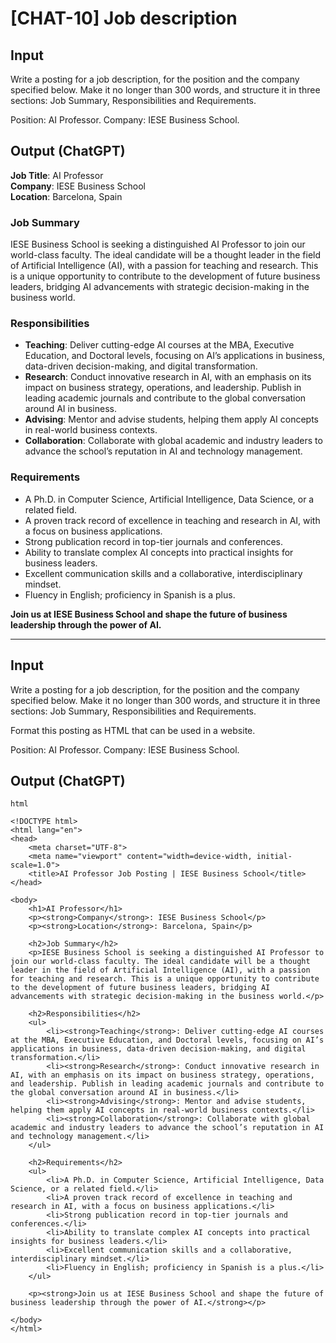 # [CHAT-10] Job description

## Input

Write a posting for a job description, for the position and the company specified below. Make it no longer than 300 words, and structure it in three sections: Job Summary, Responsibilities and Requirements.

Position: AI Professor.
Company: IESE Business School.

## Output (ChatGPT)

**Job Title**: AI Professor  
**Company**: IESE Business School  
**Location**: Barcelona, Spain

### Job Summary  
IESE Business School is seeking a distinguished AI Professor to join our world-class faculty. The ideal candidate will be a thought leader in the field of Artificial Intelligence (AI), with a passion for teaching and research. This is a unique opportunity to contribute to the development of future business leaders, bridging AI advancements with strategic decision-making in the business world.

### Responsibilities  
- **Teaching**: Deliver cutting-edge AI courses at the MBA, Executive Education, and Doctoral levels, focusing on AI’s applications in business, data-driven decision-making, and digital transformation.  
- **Research**: Conduct innovative research in AI, with an emphasis on its impact on business strategy, operations, and leadership. Publish in leading academic journals and contribute to the global conversation around AI in business.  
- **Advising**: Mentor and advise students, helping them apply AI concepts in real-world business contexts.  
- **Collaboration**: Collaborate with global academic and industry leaders to advance the school’s reputation in AI and technology management.

### Requirements  
- A Ph.D. in Computer Science, Artificial Intelligence, Data Science, or a related field.  
- A proven track record of excellence in teaching and research in AI, with a focus on business applications.  
- Strong publication record in top-tier journals and conferences.  
- Ability to translate complex AI concepts into practical insights for business leaders.  
- Excellent communication skills and a collaborative, interdisciplinary mindset.  
- Fluency in English; proficiency in Spanish is a plus.

**Join us at IESE Business School and shape the future of business leadership through the power of AI.**

---

## Input

Write a posting for a job description, for the position and the company specified below. Make it no longer than 300 words, and structure it in three sections: Job Summary, Responsibilities and Requirements.

Format this posting as HTML that can be used in a website.

Position: AI Professor.
Company: IESE Business School.

## Output (ChatGPT)

```
html

<!DOCTYPE html>
<html lang="en">
<head>
    <meta charset="UTF-8">
    <meta name="viewport" content="width=device-width, initial-scale=1.0">
    <title>AI Professor Job Posting | IESE Business School</title>
</head>

<body>
    <h1>AI Professor</h1>
    <p><strong>Company</strong>: IESE Business School</p>
    <p><strong>Location</strong>: Barcelona, Spain</p>

    <h2>Job Summary</h2>
    <p>IESE Business School is seeking a distinguished AI Professor to join our world-class faculty. The ideal candidate will be a thought leader in the field of Artificial Intelligence (AI), with a passion for teaching and research. This is a unique opportunity to contribute to the development of future business leaders, bridging AI advancements with strategic decision-making in the business world.</p>

    <h2>Responsibilities</h2>
    <ul>
        <li><strong>Teaching</strong>: Deliver cutting-edge AI courses at the MBA, Executive Education, and Doctoral levels, focusing on AI’s applications in business, data-driven decision-making, and digital transformation.</li>
        <li><strong>Research</strong>: Conduct innovative research in AI, with an emphasis on its impact on business strategy, operations, and leadership. Publish in leading academic journals and contribute to the global conversation around AI in business.</li>
        <li><strong>Advising</strong>: Mentor and advise students, helping them apply AI concepts in real-world business contexts.</li>
        <li><strong>Collaboration</strong>: Collaborate with global academic and industry leaders to advance the school’s reputation in AI and technology management.</li>
    </ul>

    <h2>Requirements</h2>
    <ul>
        <li>A Ph.D. in Computer Science, Artificial Intelligence, Data Science, or a related field.</li>
        <li>A proven track record of excellence in teaching and research in AI, with a focus on business applications.</li>
        <li>Strong publication record in top-tier journals and conferences.</li>
        <li>Ability to translate complex AI concepts into practical insights for business leaders.</li>
        <li>Excellent communication skills and a collaborative, interdisciplinary mindset.</li>
        <li>Fluency in English; proficiency in Spanish is a plus.</li>
    </ul>

    <p><strong>Join us at IESE Business School and shape the future of business leadership through the power of AI.</strong></p>

</body>
</html>
```
